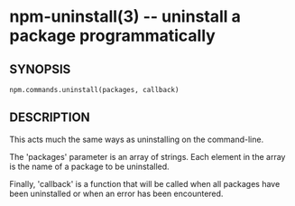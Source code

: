 npm-uninstall(3) -- uninstall a package programmatically
========================================================








<extoc></extoc>

## SYNOPSIS

    npm.commands.uninstall(packages, callback)

## DESCRIPTION

This acts much the same ways as uninstalling on the command-line.

The 'packages' parameter is an array of strings. Each element in the array is
the name of a package to be uninstalled.

Finally, 'callback' is a function that will be called when all packages have been
uninstalled or when an error has been encountered.
